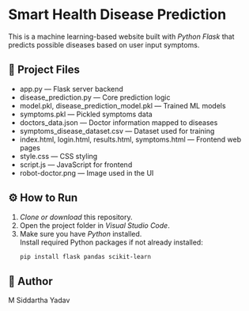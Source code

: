 # Smart Health Disease Prediction

This is a machine learning-based website built with *Python Flask* that predicts possible diseases based on user input symptoms.

## 📂 Project Files

- app.py — Flask server backend
- disease_prediction.py — Core prediction logic
- model.pkl, disease_prediction_model.pkl — Trained ML models
- symptoms.pkl — Pickled symptoms data
- doctors_data.json — Doctor information mapped to diseases
- symptoms_disease_dataset.csv — Dataset used for training
- index.html, login.html, results.html, symptoms.html — Frontend web pages
- style.css — CSS styling
- script.js — JavaScript for frontend
- robot-doctor.png — Image used in the UI

## ⚙️ How to Run

1. *Clone or download* this repository.
2. Open the project folder in *Visual Studio Code*.
3. Make sure you have *Python* installed.  
   Install required Python packages if not already installed:
   ```bash
   pip install flask pandas scikit-learn


## 👤 Author

M Siddartha Yadav
